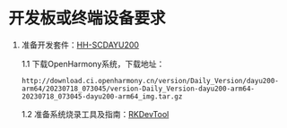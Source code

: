 # 开发板或终端设备要求

1. 准备开发套件：[HH-SCDAYU200](https://gitee.com/hihope_iot/docs/tree/master/HiHope_DAYU200)
   
    1.1 下载OpenHarmony系统，下载地址：
    
    ```
    http://download.ci.openharmony.cn/version/Daily_Version/dayu200-arm64/20230718_073045/version-Daily_Version-dayu200-arm64-20230718_073045-dayu200-arm64_img.tar.gz
    ```
    1.2 准备系统烧录工具及指南：[RKDevTool](https://gitee.com/hihope_iot/docs/tree/master/HiHope_DAYU200/%E7%83%A7%E5%86%99%E5%B7%A5%E5%85%B7%E5%8F%8A%E6%8C%87%E5%8D%97)